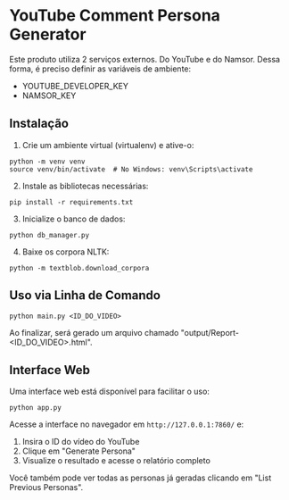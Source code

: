 # YouTube Comment Persona Generator

Este produto utiliza 2 serviços externos. Do YouTube e do Namsor.
Dessa forma, é preciso definir as variáveis de ambiente:

* YOUTUBE_DEVELOPER_KEY
* NAMSOR_KEY

## Instalação

1. Crie um ambiente virtual (virtualenv) e ative-o:
```
python -m venv venv
source venv/bin/activate  # No Windows: venv\Scripts\activate
```

2. Instale as bibliotecas necessárias:
```
pip install -r requirements.txt
```

3. Inicialize o banco de dados:
```
python db_manager.py
```

4. Baixe os corpora NLTK:
```
python -m textblob.download_corpora
```

## Uso via Linha de Comando

```
python main.py <ID_DO_VIDEO>
```

Ao finalizar, será gerado um arquivo chamado "output/Report-<ID_DO_VIDEO>.html".

## Interface Web

Uma interface web está disponível para facilitar o uso:

```
python app.py
```

Acesse a interface no navegador em `http://127.0.0.1:7860/` e:

1. Insira o ID do vídeo do YouTube
2. Clique em "Generate Persona"
3. Visualize o resultado e acesse o relatório completo

Você também pode ver todas as personas já geradas clicando em "List Previous Personas".